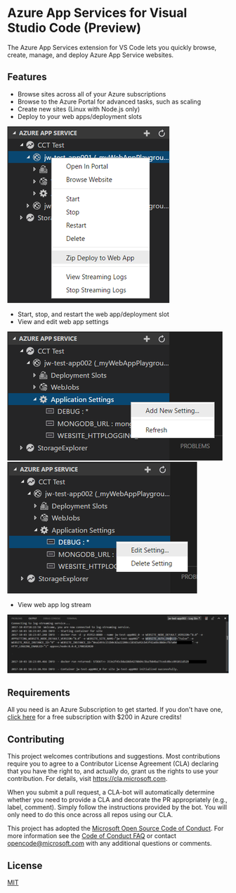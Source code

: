 # Azure App Services for Visual Studio Code (Preview)
The Azure App Services extension for VS Code lets you quickly browse, create, manage, and deploy Azure App Service websites.

## Features

* Browse sites across all of your Azure subscriptions
* Browse to the Azure Portal for advanced tasks, such as scaling
* Create new sites (Linux with Node.js only)
* Deploy to your web apps/deployment slots

![Deploy to Web App](resources/WebApp_Deploy.png)
* Start, stop, and restart the web app/deployment slot
* View and edit web app settings

![Add App Settings](resources/ApplicationSettings_Add.png)
![Edit App Settings](resources/ApplicationSettings_Edit.png)
* View web app log stream

![Web App Log Stream](resources/WebApp_LogStream.png)

## Requirements

All you need is an Azure Subscription to get started. If you don't have one, [click here](https://azure.microsoft.com/en-us/free/) for a free subscription with $200 in Azure credits!

## Contributing

This project welcomes contributions and suggestions.  Most contributions require you to agree to a
Contributor License Agreement (CLA) declaring that you have the right to, and actually do, grant us
the rights to use your contribution. For details, visit https://cla.microsoft.com.

When you submit a pull request, a CLA-bot will automatically determine whether you need to provide
a CLA and decorate the PR appropriately (e.g., label, comment). Simply follow the instructions
provided by the bot. You will only need to do this once across all repos using our CLA.

This project has adopted the [Microsoft Open Source Code of Conduct](https://opensource.microsoft.com/codeofconduct/).
For more information see the [Code of Conduct FAQ](https://opensource.microsoft.com/codeofconduct/faq/) or
contact [opencode@microsoft.com](mailto:opencode@microsoft.com) with any additional questions or comments.

## License
[MIT](LICENSE.md)
